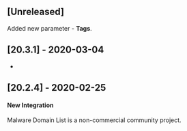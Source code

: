 ## [Unreleased]
Added new parameter -  **Tags**.

## [20.3.1] - 2020-03-04
-

## [20.2.4] - 2020-02-25
#### New Integration
Malware Domain List is a non-commercial community project.